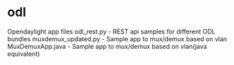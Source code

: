 odl
===

Opendaylight app files
odl_rest.py - REST api samples for different ODL bundles
muxdemux_updated.py - Sample app to mux/demux based on vlan
MuxDemuxApp.java - Sample app to mux/demux based on vlan(java equivalent)
